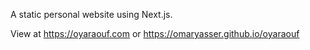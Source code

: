 A static personal website using Next.js.

View at https://oyaraouf.com or https://omaryasser.github.io/oyaraouf

